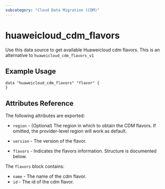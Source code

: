 ```yaml
---
subcategory: "Cloud Data Migration (CDM)"
---
```


# huaweicloud\_cdm\_flavors

Use this data source to get available Huaweicloud cdm flavors.
This is an alternative to `huaweicloud_cdm_flavors_v1`

## Example Usage

```hcl
data "huaweicloud_cdm_flavors" "flavor" {
}
```

## Attributes Reference

The following attributes are exported:

* `region` - (Optional) The region in which to obtain the CDM flavors. If omitted, the provider-level region will work as default.

* `version` -
  The version of the flavor.

* `flavors` -
  Indicates the flavors information. Structure is documented below.

The `flavors` block contains:

* `name` - The name of the cdm flavor.
* `id` - The id of the cdm flavor.
